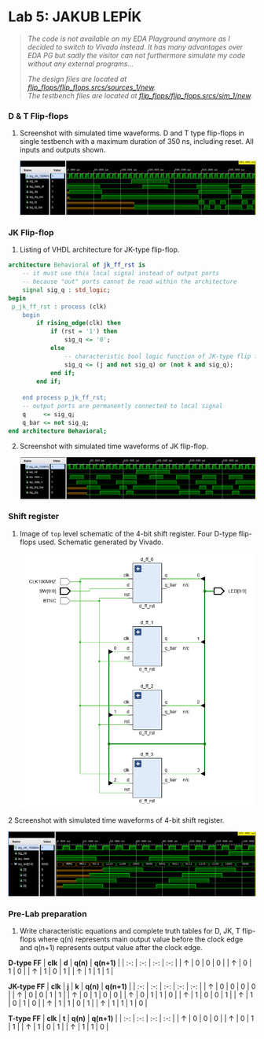 # Lab 5: JAKUB LEPÍK
>*The code is not available on my EDA Playground anymore as I decided to switch to Vivado instead. It has many advantages over EDA PG but sadly the visitor can not furthermore simulate my code without any external programs...*
>
>*The design files are located at [flip_flops/flip_flops.srcs/sources_1/new](flip_flops/flip_flops.srcs/sources_1/new).*               
>*The testbench files are located at [flip_flops/flip_flops.srcs/sim_1/new](flip_flops/flip_flops.srcs/sim_1/new).*                   
### D & T Flip-flops

1. Screenshot with simulated time waveforms. D and T type flip-flops in single testbench with a maximum duration of 350 ns, including reset. All inputs and outputs shown.

   ![fig_D&T.png](images/fig_D&T.png)

### JK Flip-flop

1. Listing of VHDL architecture for JK-type flip-flop.

```vhdl
architecture Behavioral of jk_ff_rst is
    -- it must use this local signal instead of output ports
    -- because "out" ports cannot be read within the architecture
    signal sig_q : std_logic;
begin
 p_jk_ff_rst : process (clk)
    begin
        if rising_edge(clk) then
            if (rst = '1') then 
                sig_q <= '0';
            else 
                -- characteristic bool logic function of JK-type flip flop
                sig_q <= (j and not sig_q) or (not k and sig_q);
            end if; 
        end if; 

    end process p_jk_ff_rst;
    -- output ports are permanently connected to local signal
    q     <= sig_q;
    q_bar <= not sig_q;
end architecture Behavioral;
```
2. Screenshot with simulated time waveforms of JK flip-flop.

   ![fig_JK.png](images/fig_JK.png)

### Shift register

1. Image of `top` level schematic of the 4-bit shift register. Four D-type flip-flops used. Schematic generated by Vivado.

   ![schematic_4bit_shift_reg.png](images/schematic_4bit_shift_reg.png)
   
2 Screenshot with simulated time waveforms of 4-bit shift register.

   ![fig_4bit_shift_reg.png](images/fig_4bit_shift_reg.png)
   
### Pre-Lab preparation
1.  Write characteristic equations and complete truth tables for D, JK, T flip-flops where q(n) represents main output value before the clock edge and q(n+1) represents output value after the clock edge.



   **D-type FF**
   | **clk** | **d** | **q(n)** | **q(n+1)** |
   | :-: | :-: | :-: | :-: |
   | ↑ | 0 | 0 | 0 |
   | ↑ | 0 | 1 | 0 |
   | ↑ | 1 | 0 | 1 |
   | ↑ | 1 | 1 | 1 |

   **JK-type FF**
   | **clk** | **j** | **k** | **q(n)** | **q(n+1)** |
   | :-: | :-: | :-: | :-: | :-: |
   | ↑ | 0 | 0 | 0 | 0 | 
   | ↑ | 0 | 0 | 1 | 1 |
   | ↑ | 0 | 1 | 0 | 0 |
   | ↑ | 0 | 1 | 1 | 0 |
   | ↑ | 1 | 0 | 0 | 1 |
   | ↑ | 1 | 0 | 1 | 0 |
   | ↑ | 1 | 1 | 0 | 1 |
   | ↑ | 1 | 1 | 1 | 0 |

   **T-type FF**
   | **clk** | **t** | **q(n)** | **q(n+1)** |
   | :-: | :-: | :-: | :-: |
   | ↑ | 0 | 0 | 0 |
   | ↑ | 0 | 1 | 1 |
   | ↑ | 1 | 0 | 1 |
   | ↑ | 1 | 1 | 0 |



